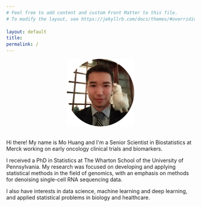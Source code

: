 ```yaml
---
# Feel free to add content and custom Front Matter to this file.
# To modify the layout, see https://jekyllrb.com/docs/themes/#overriding-theme-defaults

layout: default
title: 
permalink: /
---
```


<center><img src="/assets/img/alpaca.png" width="180" height="180"></center>  
<br/>
  
  
Hi there! My name is Mo Huang and I'm a Senior Scientist in Biostatistics at 
Merck working on early oncology clinical trials and biomarkers.

I received a PhD in Statistics at The Wharton School of the University of Pennsylvania.
My research was focused on developing and applying 
statistical methods in the field of genomics, with an emphasis on methods for 
denoising single-cell RNA sequencing data. 

I also have interests in data science, machine learning and deep learning, 
and applied statistical problems in biology and healthcare.

